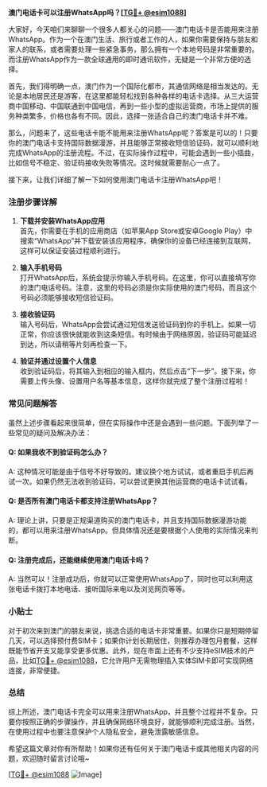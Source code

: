**澳门电话卡可以注册WhatsApp吗？[[TG💪+ @esim1088](https://t.me/s/esim1088)]**

大家好，今天咱们来聊聊一个很多人都关心的问题——澳门电话卡是否能用来注册WhatsApp。作为一个在澳门生活、旅行或者工作的人，如果你需要保持与朋友和家人的联系，或者需要处理一些紧急事务，那么拥有一个本地号码是非常重要的。而注册WhatsApp作为一款全球通用的即时通讯软件，无疑是一个非常方便的选择。

首先，我们得明确一点，澳门作为一个国际化都市，其通信网络是相当发达的。无论是本地居民还是游客，在这里都能轻松找到各种各样的电话卡选择。从三大运营商中国移动、中国联通到中国电信，再到一些小型的虚拟运营商，市场上提供的服务种类繁多，价格也各有不同。因此，选择一张适合自己的澳门电话卡并不难。

那么，问题来了，这些电话卡能不能用来注册WhatsApp呢？答案是可以的！只要你的澳门电话卡支持国际数据漫游，并且能够正常接收短信验证码，就可以顺利地完成WhatsApp的注册流程。不过，在实际操作过程中，可能会遇到一些小插曲，比如信号不稳定、验证码接收失败等情况。这时候就需要耐心一点了。

接下来，让我们详细了解一下如何使用澳门电话卡注册WhatsApp吧！

### 注册步骤详解

1. **下载并安装WhatsApp应用**  
   首先，你需要在手机的应用商店（如苹果App Store或安卓Google Play）中搜索“WhatsApp”并下载安装该应用程序。确保你的设备已经连接到互联网，这样可以保证安装过程顺利进行。

2. **输入手机号码**  
   打开WhatsApp后，系统会提示你输入手机号码。在这里，你可以直接填写你的澳门电话号码。注意，这里的号码必须是你实际使用的澳门号码，而且这个号码必须能够接收短信验证码。

3. **接收验证码**  
   输入号码后，WhatsApp会尝试通过短信发送验证码到你的手机上。如果一切正常，你应该很快就能收到这条短信。有时候由于网络原因，验证码可能延迟到达，所以请稍等片刻再检查一下。

4. **验证并通过设置个人信息**  
   收到验证码后，将其输入到相应的输入框内，然后点击“下一步”。接下来，你需要上传头像、设置用户名等基本信息，这样你就完成了整个注册过程啦！

### 常见问题解答

虽然上述步骤看起来很简单，但在实际操作中还是会遇到一些问题。下面列举了一些常见的疑问及解决办法：

#### Q: 如果我收不到验证码怎么办？
A: 这种情况可能是由于信号不好导致的。建议换个地方试试，或者重启手机后再试一次。如果仍然无法收到验证码，可以尝试更换其他运营商的电话卡试试看。

#### Q: 是否所有澳门电话卡都支持注册WhatsApp？
A: 理论上讲，只要是正规渠道购买的澳门电话卡，并且支持国际数据漫游功能的，都可以用来注册WhatsApp。但具体情况还是要根据个人使用的实际情况来判断。

#### Q: 注册完成后，还能继续使用澳门电话卡吗？
A: 当然可以！注册成功后，你就可以正常使用WhatsApp了，同时也可以利用这张电话卡拨打本地电话、接听国际来电以及浏览网页等等。

### 小贴士

对于初次来到澳门的朋友来说，挑选合适的电话卡非常重要。如果你只是短期停留几天，可以选择预付费SIM卡；如果你计划长期居住，则推荐办理包月套餐，这样既能节省开支又能享受更多优惠。此外，现在市面上还有不少支持eSIM技术的产品，比如[TG💪+ @esim1088](https://t.me/s/esim1088)，它允许用户无需物理插入实体SIM卡即可实现网络连接，非常便捷。

### 总结

综上所述，澳门电话卡完全可以用来注册WhatsApp，并且整个过程并不复杂。只要你按照正确的步骤操作，并且确保网络环境良好，就能够顺利完成注册。当然，在使用过程中也要注意保护个人隐私安全，避免泄露敏感信息。

希望这篇文章对你有所帮助！如果你还有任何关于澳门电话卡或其他相关内容的问题，欢迎随时留言讨论哦~

[[TG💪+ @esim1088](https://t.me/s/esim1088) ![Image](https://i.postimg.cc/4NQfJmqS/Snipaste-2025-05-13-00-14-12.png)]